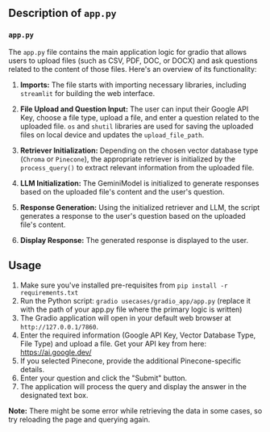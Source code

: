 ## Description of `app.py` 

### `app.py`

The `app.py` file contains the main application logic for gradio that allows users to upload files (such as CSV, PDF, DOC, or DOCX) and ask questions related to the content of those files. Here's an overview of its functionality:

1. **Imports:** The file starts with importing necessary libraries, including `streamlit` for building the web interface.

3. **File Upload and Question Input:** The user can input their Google API Key, choose a file type, upload a file, and enter a question related to the uploaded file. `os` and  `shutil` libraries are used for saving the uploaded files on local device and updates the `upload_file_path`.

4. **Retriever Initialization:** Depending on the chosen vector database type (`Chroma` or `Pinecone`), the appropriate retriever is initialized by the `process_query()` to extract relevant information from the uploaded file.

5. **LLM Initialization:** The GeminiModel is initialized to generate responses based on the uploaded file's content and the user's question.

6. **Response Generation:** Using the initialized retriever and LLM, the script generates a response to the user's question based on the uploaded file's content.

7. **Display Response:** The generated response is displayed to the user.


## Usage

1. Make sure you've installed pre-requisites from `pip install -r requirements.txt`
1. Run the Python script: `gradio usecases/gradio_app/app.py` (replace it with the path of your app.py file where the primary logic is written)
2. The Gradio application will open in your default web browser at `http://127.0.0.1/7860`.
3. Enter the required information (Google API Key, Vector Database Type, File Type) and upload a file. Get your API key from here: https://ai.google.dev/
4. If you selected Pinecone, provide the additional Pinecone-specific details.
5. Enter your question and click the "Submit" button.
6. The application will process the query and display the answer in the designated text box.

**Note:** There might be some error while retrieving the data in some cases, so try reloading the page and querying again.